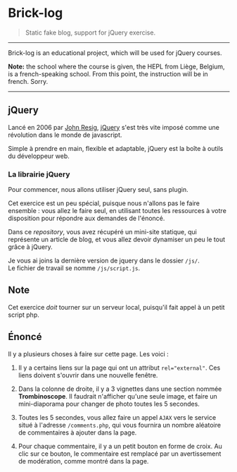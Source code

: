 # Brick-log

> Static fake blog, support for jQuery exercise.

* * *

Brick-log is an educational project, which will be used for jQuery courses.

**Note:** the school where the course is given, the HEPL from Liège, Belgium, is a french-speaking school. From this point, the instruction will be in french. Sorry.

* * *

## jQuery

Lancé en 2006 par [John Resig](http://fr.wikipedia.org/wiki/John_Resig), [jQuery](http://jquery.com) s'est très vite imposé comme une révolution dans le monde de javascript.

Simple à prendre en main, flexible et adaptable, jQuery est la boîte à outils du développeur web.

### La librairie jQuery

Pour commencer, nous allons utiliser jQuery seul, sans plugin.

Cet exercice est un peu spécial, puisque nous n'allons pas le faire ensemble : vous allez le faire seul, en utilisant toutes les ressources à votre disposition pour répondre aux demandes de l'énoncé.

Dans ce *repository*, vous avez récupéré un mini-site statique, qui représente un article de blog, et vous allez devoir dynamiser un peu le tout grâce à jQuery.

Je vous ai joins la dernière version de jquery dans le dossier `/js/`.  
Le fichier de travail se nomme `/js/script.js`.

## Note

Cet exercice *doit* tourner sur un serveur local, puisqu'il fait appel à un petit script php.

## Énoncé

Il y a plusieurs choses à faire sur cette page. Les voici : 

1. Il y a certains liens sur la page qui ont un attribut `rel="external"`. Ces liens doivent s'ouvrir dans une nouvelle fenêtre.
    
2. Dans la colonne de droite, il y a 3 vignettes dans une section nommée **Trombinoscope**. Il faudrait n'afficher qu'une seule image, et faire un mini-diaporama pour changer de photo toutes les 5 secondes.

3. Toutes les 5 secondes, vous allez faire un appel `AJAX` vers le service situé à l'adresse `/comments.php`, qui vous fournira un nombre aléatoire de commentaires à ajouter dans la page.

4. Pour chaque commentaire, il y a un petit bouton en forme de croix. Au clic sur ce bouton, le commentaire est remplacé par un avertissement de modération, comme montré dans la page.
